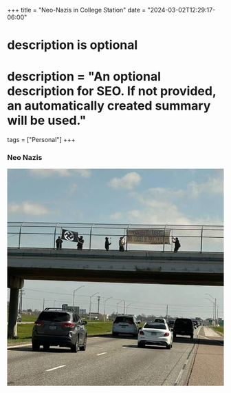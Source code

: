 +++
title = "Neo-Nazis in College Station"
date = "2024-03-02T12:29:17-06:00"

#
# description is optional
#
# description = "An optional description for SEO. If not provided, an automatically created summary will be used."

tags = ["Personal"]
+++

### Neo Nazis

![The San Juan Mountains are beautiful!](/content/en/posts/college-station-nazis/college_station_nazi1.jpg "San Juan Mountains")
